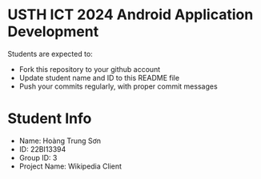 USTH ICT 2024 Android Application Development
=====================================================

Students are expected to:

* Fork this repository to your github account
* Update student name and ID to this README file
* Push your commits regularly, with proper commit messages

Student Info
=======================

* Name: Hoàng Trung Sơn 
* ID: 22BI13394
* Group ID: 3
* Project Name: Wikipedia Client

